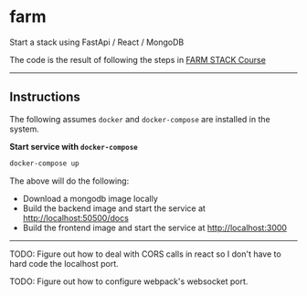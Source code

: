 # farm

Start a stack using FastApi / React / MongoDB

The code is the result of following the steps in [FARM STACK Course](https://www.youtube.com/watch?v=OzUzrs8uJl8)

---

## Instructions

The following assumes `docker` and `docker-compose` are installed in the system.

**Start service with `docker-compose`**

```bash
docker-compose up
```

The above will do the following:

- Download a mongodb image locally
- Build the backend image and start the service at [http://localhost:50500/docs](http://localhost:50500/docs)
- Build the frontend image and start the service at [http://localhost:3000](http://localhost:3000)

---
TODO: Figure out how to deal with CORS calls in react so I don't have to hard code the localhost port.

TODO: Figure out how to configure webpack's websocket port.
